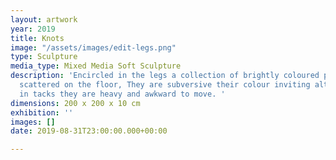 ```yaml
---
layout: artwork
year: 2019
title: Knots
image: "/assets/images/edit-legs.png"
type: Sculpture
media_type: Mixed Media Soft Sculpture
description: 'Encircled in the legs a collection of brightly coloured playthings lay
  scattered on the floor, They are subversive their colour inviting although covered
  in tacks they are heavy and awkward to move. '
dimensions: 200 x 200 x 10 cm
exhibition: ''
images: []
date: 2019-08-31T23:00:00.000+00:00

---
```

